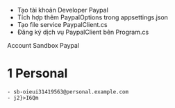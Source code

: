 - Tạo tài khoản Developer Paypal
- Tích hợp thêm PaypalOptions trong appsettings.json
- Tạo file service PaypalClient.cs 
- Đăng ký dịch vụ PaypalClient bên Program.cs


Account Sandbox Paypal
# 1 Personal
    - sb-oieui31419563@personal.example.com
    - j2}>I6Qm